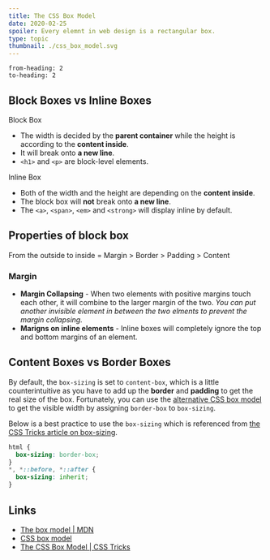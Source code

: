 ```yaml
---
title: The CSS Box Model
date: 2020-02-25
spoiler: Every elemnt in web design is a rectangular box.
type: topic
thumbnail: ./css_box_model.svg
---
```

```toc
from-heading: 2
to-heading: 2
```

## Block Boxes vs Inline Boxes
<div class="d-grid col-s-1 col-m-2 gap-s-16 gap-m-32">
<div>
  <div class="box-title">Block Box</div>
  <div class="text-box list-box">

  + The width is decided by the **parent container** while the height is according to the **content inside**.
  + It will break onto **a new line**.
  + `<h1>` and `<p>` are block-level elements.

  </div>
</div>
<div>
  <div class="box-title">Inline Box</div>
  <div class="text-box list-box">

  + Both of the width and the height are depending on the **content inside**.
  + The block box will **not** break onto **a new line**.
  + The `<a>`, `<span>`, `<em>` and `<strong>` will display inline by default.

  </div>
</div>
</div>

## Properties of block box

From the outside to inside = <span class="hl-1">Margin</span> > <span class="hl-2">Border</span> > <span class="hl-3">Padding</span> > <span class="hl-4">Content</span>

### Margin

+ **Margin Collapsing** - When two elements with positive margins touch each other, it will combine to the larger margin of the two. *You can put another invisible element in between the two elments to prevent the margin collapsing.*
+ **Marigns on inline elements** - Inline boxes will completely ignore the top and bottom margins of an element.

## Content Boxes vs Border Boxes

By default, the `box-sizing` is set to `content-box`, which is a little counterintuitive as you have to add up the **border** and **padding** to get the real size of the box. Fortunately, you can use the [alternative CSS box model](https://developer.mozilla.org/en-US/docs/Learn/CSS/Building_blocks/The_box_model#The_alternative_CSS_box_model) to get the visible width by assigning `border-box` to `box-sizing`.

Below is a best practice to use the `box-sizing` which is referenced from [the CSS Tricks article on box-sizing](https://css-tricks.com/inheriting-box-sizing-probably-slightly-better-best-practice/).

```css
html {
  box-sizing: border-box;
}
*, *::before, *::after {
  box-sizing: inherit;
}
```

## Links

- [The box model | MDN](https://developer.mozilla.org/en-US/docs/Learn/CSS/Building_blocks/The_box_model)
- [CSS box model](https://internetingishard.com/html-and-css/css-box-model/)
- [The CSS Box Model | CSS Tricks](https://css-tricks.com/the-css-box-model/)
